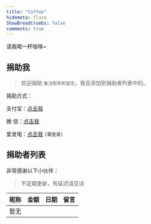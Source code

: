 ```yaml
---
title: "Coffee"
hidemeta: flase
ShowBreadCrumbs: false
comments: true
---
```


请我喝一杯咖啡~

## 捐助我
> 欢迎捐助 ``备注昵称和留言``，我会添加到捐助者列表中的。

捐助方式：

支付宝：[点击我](/AliPay.webp)

微  信：[点击我](/WeChatPay.webp)

爱发电：[点击我](https://afdian.net/a/yuanmoe)   ``(需登录)``

## 捐助者列表

非常感谢以下小伙伴：

> 不定期更新，有延迟请见谅 

| 昵称 | 金额   | 日期       | 留言            |
| :----: | :----: | :--------: | :-------------: |
|  暂无  |  |  |  |

